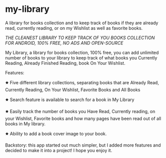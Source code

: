 # my-library

A library for books collection and to keep track of books if they are already read, currently reading, or on my Wishlist as well as favorite books.


*THE CLEANEST LIBRARY TO KEEP TRACK OF YOU BOOKS COLLECTION FOR ANDROID, 100% FREE, NO ADS AND OPEN-SOURCE*

My Library, a library for books collection, 100% free, you can add unlimited  number of books to your library to keep track of what books you Currently Reading, Already Finished Reading, book On Your Wishlist.

Features:

🟊 Five different library collections, separating books that are Already Read, Currently Reading, On Your Wishlist, Favorite Books and All Books

🟊 Search feature is available to search for a book in My Library

🟊 Easily track the number of books you Have Read, Currently reading, on your Wishlist, Favorite books and how many pages have been read out of all books in My library.

🟊 Ability to add a book cover image to your book.

Backstory: this app started out much simpler, but I added more features and decided to make it into a project! I hope you enjoy it.
